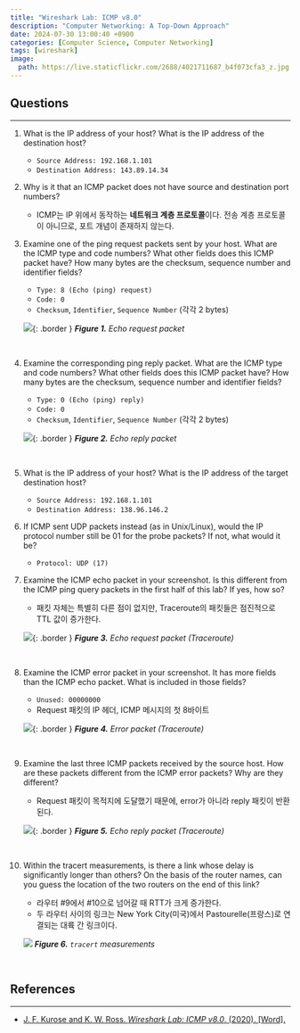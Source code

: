 ```yaml
---
title: "Wireshark Lab: ICMP v8.0"
description: "Computer Networking: A Top-Down Approach"
date: 2024-07-30 13:00:40 +0900
categories: [Computer Science, Computer Networking]
tags: [wireshark]
image:
  path: https://live.staticflickr.com/2688/4021711687_b4f073cfa3_z.jpg
---
```


## Questions

---

1. What is the IP address of your host? What is the IP address of the destination host?
   - `Source Address: 192.168.1.101`
   - `Destination Address: 143.89.14.34`

2. Why is it that an ICMP packet does not have source and destination port numbers?
   - ICMP는 IP 위에서 동작하는 **네트워크 계층 프로토콜**이다. 전송 계층 프로토콜이 아니므로, 포트 개념이 존재하지 않는다.

3. Examine one of the ping request packets sent by your host. What are the ICMP type and code numbers? What other fields does this ICMP packet have? How many bytes are the checksum, sequence number and identifier fields?
   - `Type: 8 (Echo (ping) request)`
   - `Code: 0`
   - `Checksum`, `Identifier`, `Sequence Number` (각각 2 bytes)

   ![](/posts/20240730/request.png){: .border }
   _**Figure 1.** Echo request packet_

   <br>

4. Examine the corresponding ping reply packet. What are the ICMP type and code numbers? What other fields does this ICMP packet have? How many bytes are the checksum, sequence number and identifier fields?
   - `Type: 0 (Echo (ping) reply)`
   - `Code: 0`
   - `Checksum`, `Identifier`, `Sequence Number` (각각 2 bytes)

   ![](/posts/20240730/reply.png){: .border }
   _**Figure 2.** Echo reply packet_

   <br>

5. What is the IP address of your host? What is the IP address of the target destination host?
   - `Source Address: 192.168.1.101`
   - `Destination Address: 138.96.146.2`

6. If ICMP sent UDP packets instead (as in Unix/Linux), would the IP protocol number still be 01 for the probe packets? If not, what would it be?
   - `Protocol: UDP (17)`

7. Examine the ICMP echo packet in your screenshot. Is this different from the ICMP ping query packets in the first half of this lab? If yes, how so?
   - 패킷 자체는 특별히 다른 점이 없지만, Traceroute의 패킷들은 점진적으로 TTL 값이 증가한다.

   ![](/posts/20240730/request-tracert.png){: .border }
   _**Figure 3.** Echo request packet (Traceroute)_

   <br>

8. Examine the ICMP error packet in your screenshot. It has more fields than the ICMP echo packet. What is included in those fields?
   - `Unused: 00000000`
   - Request 패킷의 IP 헤더, ICMP 메시지의 첫 8바이트

   ![](/posts/20240730/error-tracert.png){: .border }
   _**Figure 4.** Error packet (Traceroute)_

   <br>

9. Examine the last three ICMP packets received by the source host. How are these packets different from the ICMP error packets? Why are they different?
   - Request 패킷이 목적지에 도달했기 때문에, error가 아니라 reply 패킷이 반환된다.

   ![](/posts/20240730/reply-tracert.png){: .border }
   _**Figure 5.** Echo reply packet (Traceroute)_

   <br>

10. Within the tracert measurements, is there a link whose delay is significantly longer than others? On the basis of the router names, can you guess the location of the two routers on the end of this link?
    - 라우터 #9에서 #10으로 넘어갈 때 RTT가 크게 증가한다.
    - 두 라우터 사이의 링크는 New York City(미국)에서 Pastourelle(프랑스)로 연결되는 대륙 간 링크이다.

    ![](/posts/20240730/tracert.png)
    _**Figure 6.** `tracert` measurements_

    <br>

## References

---

- [J. F. Kurose and K. W. Ross. _Wireshark Lab: ICMP v8.0_. (2020). [Word].](https://www-net.cs.umass.edu/wireshark-labs/Wireshark_ICMP_v8.0.doc)
